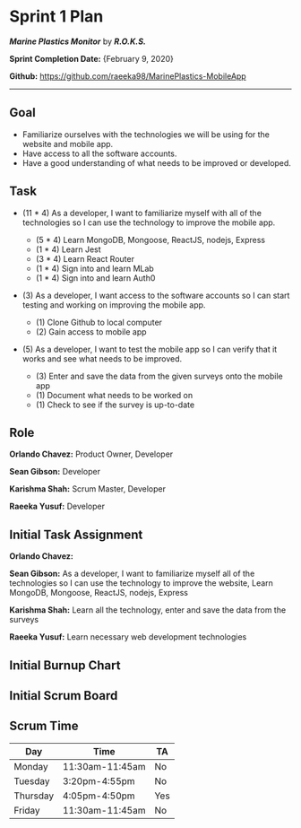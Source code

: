 # Sprint 1 Plan

***Marine Plastics Monitor*** by ***R.O.K.S.***

**Sprint Completion Date:** {February 9, 2020}

**Github:** https://github.com/raeeka98/MarinePlastics-MobileApp

---

## Goal

- Familiarize ourselves with the technologies we will be using for the website and mobile app.
- Have access to all the software accounts.
- Have a good understanding of what needs to be improved or developed.

## Task

- (11 * 4) As a developer, I want to familiarize myself with all of the technologies so I can use the technology to improve the mobile app.
  - (5 * 4) Learn MongoDB, Mongoose, ReactJS, nodejs, Express
  - (1 * 4) Learn Jest
  - (3 * 4) Learn React Router
  - (1 * 4) Sign into and learn MLab
  - (1 * 4) Sign into and learn Auth0
  
- (3) As a developer, I want access to the software accounts so I can start testing and working on improving the mobile app.
  - (1) Clone Github to local computer
  - (2) Gain access to mobile app
  
- (5) As a developer, I want to test the mobile app so I can verify that it works and see what needs to be improved.
  - (3) Enter and save the data from the given surveys onto the mobile app
  - (1) Document what needs to be worked on
  - (1) Check to see if the survey is up-to-date

## Role

**Orlando Chavez:** Product Owner, Developer

**Sean Gibson:** Developer

**Karishma Shah:** Scrum Master, Developer

**Raeeka Yusuf:** Developer

## Initial Task Assignment

**Orlando Chavez:** 

**Sean Gibson:** As a developer, I want to familiarize myself all of the technologies so I can use the technology to improve the website, Learn MongoDB, Mongoose, ReactJS, nodejs, Express

**Karishma Shah:** Learn all the technology, enter and save the data from the surveys

**Raeeka Yusuf:** Learn necessary web development technologies

## Initial Burnup Chart



## Initial Scrum Board



## Scrum Time

|Day|Time|TA|
|------|------|------|
|Monday|11:30am-11:45am|No|
|Tuesday|3:20pm-4:55pm|No|
|Thursday|4:05pm-4:50pm|Yes|
|Friday|11:30am-11:45am|No|






